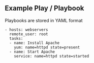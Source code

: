<h2>Example Play / Playbook</h2>

Playbooks are stored in YAML format

```---
- hosts: webservers
  remote_user: root
  tasks:
  - name: Install Apache
    yum: name=httpd state=present
  - name: Start Apache
    service: name=httpd state=started
    
